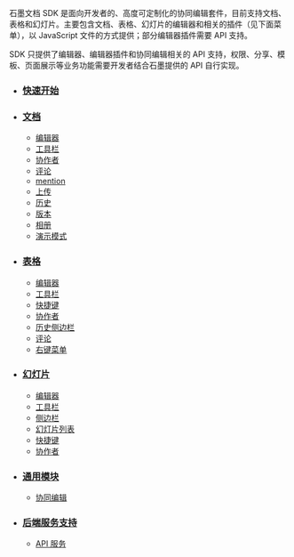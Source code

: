 <div class="doc-wrapper">
  <section class="doc-header">
    <p class="doc-desc">
    石墨文档 SDK 是面向开发者的、高度可定制化的协同编辑套件，目前支持文档、表格和幻灯片。主要包含文档、表格、幻灯片的编辑器和相关的插件（见下面菜单），以 JavaScript 文件的方式提供；部分编辑器插件需要 API 支持。
    </p>
    <p class="doc-desc">SDK 只提供了编辑器、编辑器插件和协同编辑相关的 API 支持，权限、分享、模板、页面展示等业务功能需要开发者结合石墨提供的 API 自行实现。
    </p>
  </section>

  <ul class="doc-detail">
    <!-- 快速开始 -->
    <li>
      <h3><a href="/quick-start.md/">快速开始</a></h3>
    </li>
    <!-- 文档 -->
    <li>
      <h3><a href="/document/readme.md/">文档</a></h3>
      <ul class="doc-dashboard doc-detail-item">
        <li><a href="/document/editor.md/">编辑器</a></li>
        <li><a href="/document/toolbar.md/">工具栏</a></li>
        <li><a href="/document/collaborator.md/">协作者</a></li>
        <li><a href="/document/comment.md/">评论</a></li>
        <li><a href="/document/mention.md/">mention</a></li>
        <li><a href="/document/uploader.md/">上传</a></li>
        <li><a href="/document/history.md/">历史</a></li>
        <li><a href="/document/revision.md/">版本</a></li>
        <li><a href="/document/gallery.md/">相册</a></li>
        <li><a href="/document/demoscreen.md/">演示模式</a></li>
      </ul>
    </li>
    <!-- 表格 -->
    <li>
      <h3><a href="/sheet/readme.md/">表格</a></h3>
      <ul class="doc-dashboard doc-detail-item">
        <li><a href="/sheet/editor/editor.md/">编辑器</a></li>
        <li><a href="/sheet/toolbar.md/">工具栏</a></li>
        <li><a href="/sheet/shortcut.md/">快捷键</a></li>
        <li><a href="/sheet/collaborator.md/">协作者</a></li>
        <li><a href="/sheet/historySidebar.md/">历史侧边栏</a></li>
        <li><a href="/sheet/comment.md/">评论</a></li>
        <li><a href="/sheet/contextMenu.md/">右键菜单</a></li>
      </ul>
    </li>
    <!-- 幻灯片 -->
    <li>
      <h3><a href="/slide/readme.md/">幻灯片</a></h3>
      <ul class="doc-dashboard doc-detail-item">
        <li><a href="/slide/editor.md/">编辑器</a></li>
        <li><a href="/slide/toolbar.md/">工具栏</a></li>
        <li><a href="/slide/sidebar.md/">侧边栏</a></li>
        <li><a href="/slide/filmstrip.md/">幻灯片列表</a></li>
        <li><a href="/slide/shortcut.md/">快捷键</a></li>
        <li><a href="/slide/collaborators.md/">协作者</a></li>
      </ul>
    </li>
    <!-- 通用模块 -->
    <li>
      <h3><a href="/common/readme.md/">通用模块</a></h3>
      <ul class="doc-dashboard doc-detail-item">
        <li><a href="/common/collaboration.md/">协同编辑</a></li>
      </ul>
    </li>
    <!-- 后端服务支持 -->
    <li>
      <h3><a href="/dashboard/readme.md/">后端服务支持</a></h3>
      <ul class="doc-dashboard doc-detail-item">
        <!-- <li><a href="/dashboard/schema.md/">Web Socket</a></li> -->
        <li><a href="/server/readme.md">API 服务</a></li>
      </ul>
    </li>
  </ul>
</div>
